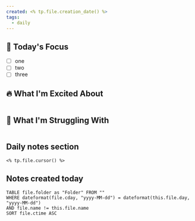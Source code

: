 ```yaml
---
created: <% tp.file.creation_date() %>
tags:
  - daily
---
```

## 🎯 Today's Focus
- [ ] one
- [ ] two
- [ ] three

## 🔥 What I'm Excited About
```
```

## 🤔 What I'm Struggling With
```
```

## Daily notes section
```
<% tp.file.cursor() %>
```

## Notes created today

```dataview
TABLE file.folder as "Folder" FROM ""
WHERE dateformat(file.cday, "yyyy-MM-dd") = dateformat(this.file.day, "yyyy-MM-dd")
AND file.name != this.file.name 
SORT file.ctime ASC
```